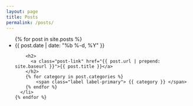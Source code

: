 ```yaml
---
layout: page
title: Posts
permalink: /posts/
---
```


<ul class="post-list">
    {% for post in site.posts %}
      <li>
        <span class="post-meta">{{ post.date | date: "%b %-d, %Y" }}</span>

        <h2>
          <a class="post-link" href="{{ post.url | prepend: site.baseurl }}">{{ post.title }}</a>
        </h2>
        {% for category in post.categories %}
        	<span class="label label-primary"> {{ category }} </span>
        {% endfor %}
      </li>
    {% endfor %}
  </ul>	